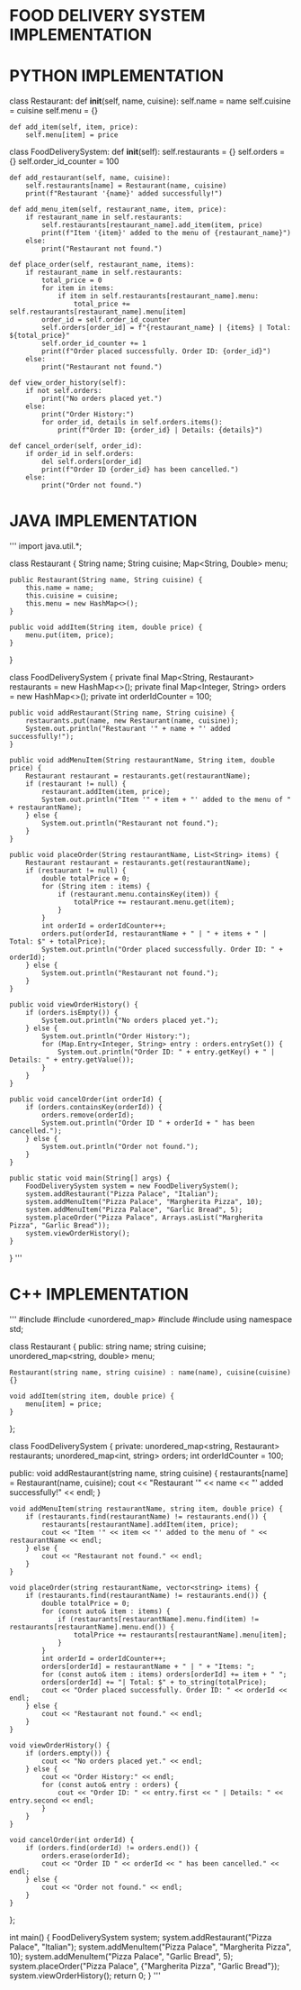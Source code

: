 # FOOD DELIVERY SYSTEM IMPLEMENTATION

# PYTHON IMPLEMENTATION
class Restaurant:
    def __init__(self, name, cuisine):
        self.name = name
        self.cuisine = cuisine
        self.menu = {}

    def add_item(self, item, price):
        self.menu[item] = price

class FoodDeliverySystem:
    def __init__(self):
        self.restaurants = {}
        self.orders = {}
        self.order_id_counter = 100

    def add_restaurant(self, name, cuisine):
        self.restaurants[name] = Restaurant(name, cuisine)
        print(f"Restaurant '{name}' added successfully!")

    def add_menu_item(self, restaurant_name, item, price):
        if restaurant_name in self.restaurants:
            self.restaurants[restaurant_name].add_item(item, price)
            print(f"Item '{item}' added to the menu of {restaurant_name}")
        else:
            print("Restaurant not found.")

    def place_order(self, restaurant_name, items):
        if restaurant_name in self.restaurants:
            total_price = 0
            for item in items:
                if item in self.restaurants[restaurant_name].menu:
                    total_price += self.restaurants[restaurant_name].menu[item]
            order_id = self.order_id_counter
            self.orders[order_id] = f"{restaurant_name} | {items} | Total: ${total_price}"
            self.order_id_counter += 1
            print(f"Order placed successfully. Order ID: {order_id}")
        else:
            print("Restaurant not found.")

    def view_order_history(self):
        if not self.orders:
            print("No orders placed yet.")
        else:
            print("Order History:")
            for order_id, details in self.orders.items():
                print(f"Order ID: {order_id} | Details: {details}")

    def cancel_order(self, order_id):
        if order_id in self.orders:
            del self.orders[order_id]
            print(f"Order ID {order_id} has been cancelled.")
        else:
            print("Order not found.")

# JAVA IMPLEMENTATION
'''
import java.util.*;

class Restaurant {
    String name;
    String cuisine;
    Map<String, Double> menu;

    public Restaurant(String name, String cuisine) {
        this.name = name;
        this.cuisine = cuisine;
        this.menu = new HashMap<>();
    }

    public void addItem(String item, double price) {
        menu.put(item, price);
    }
}

class FoodDeliverySystem {
    private final Map<String, Restaurant> restaurants = new HashMap<>();
    private final Map<Integer, String> orders = new HashMap<>();
    private int orderIdCounter = 100;

    public void addRestaurant(String name, String cuisine) {
        restaurants.put(name, new Restaurant(name, cuisine));
        System.out.println("Restaurant '" + name + "' added successfully!");
    }

    public void addMenuItem(String restaurantName, String item, double price) {
        Restaurant restaurant = restaurants.get(restaurantName);
        if (restaurant != null) {
            restaurant.addItem(item, price);
            System.out.println("Item '" + item + "' added to the menu of " + restaurantName);
        } else {
            System.out.println("Restaurant not found.");
        }
    }

    public void placeOrder(String restaurantName, List<String> items) {
        Restaurant restaurant = restaurants.get(restaurantName);
        if (restaurant != null) {
            double totalPrice = 0;
            for (String item : items) {
                if (restaurant.menu.containsKey(item)) {
                    totalPrice += restaurant.menu.get(item);
                }
            }
            int orderId = orderIdCounter++;
            orders.put(orderId, restaurantName + " | " + items + " | Total: $" + totalPrice);
            System.out.println("Order placed successfully. Order ID: " + orderId);
        } else {
            System.out.println("Restaurant not found.");
        }
    }

    public void viewOrderHistory() {
        if (orders.isEmpty()) {
            System.out.println("No orders placed yet.");
        } else {
            System.out.println("Order History:");
            for (Map.Entry<Integer, String> entry : orders.entrySet()) {
                System.out.println("Order ID: " + entry.getKey() + " | Details: " + entry.getValue());
            }
        }
    }

    public void cancelOrder(int orderId) {
        if (orders.containsKey(orderId)) {
            orders.remove(orderId);
            System.out.println("Order ID " + orderId + " has been cancelled.");
        } else {
            System.out.println("Order not found.");
        }
    }

    public static void main(String[] args) {
        FoodDeliverySystem system = new FoodDeliverySystem();
        system.addRestaurant("Pizza Palace", "Italian");
        system.addMenuItem("Pizza Palace", "Margherita Pizza", 10);
        system.addMenuItem("Pizza Palace", "Garlic Bread", 5);
        system.placeOrder("Pizza Palace", Arrays.asList("Margherita Pizza", "Garlic Bread"));
        system.viewOrderHistory();
    }
}
'''

# C++ IMPLEMENTATION
'''
#include <iostream>
#include <unordered_map>
#include <vector>
#include <string>
using namespace std;

class Restaurant {
public:
    string name;
    string cuisine;
    unordered_map<string, double> menu;

    Restaurant(string name, string cuisine) : name(name), cuisine(cuisine) {}

    void addItem(string item, double price) {
        menu[item] = price;
    }
};

class FoodDeliverySystem {
private:
    unordered_map<string, Restaurant> restaurants;
    unordered_map<int, string> orders;
    int orderIdCounter = 100;

public:
    void addRestaurant(string name, string cuisine) {
        restaurants[name] = Restaurant(name, cuisine);
        cout << "Restaurant '" << name << "' added successfully!" << endl;
    }

    void addMenuItem(string restaurantName, string item, double price) {
        if (restaurants.find(restaurantName) != restaurants.end()) {
            restaurants[restaurantName].addItem(item, price);
            cout << "Item '" << item << "' added to the menu of " << restaurantName << endl;
        } else {
            cout << "Restaurant not found." << endl;
        }
    }

    void placeOrder(string restaurantName, vector<string> items) {
        if (restaurants.find(restaurantName) != restaurants.end()) {
            double totalPrice = 0;
            for (const auto& item : items) {
                if (restaurants[restaurantName].menu.find(item) != restaurants[restaurantName].menu.end()) {
                    totalPrice += restaurants[restaurantName].menu[item];
                }
            }
            int orderId = orderIdCounter++;
            orders[orderId] = restaurantName + " | " + "Items: ";
            for (const auto& item : items) orders[orderId] += item + " ";
            orders[orderId] += "| Total: $" + to_string(totalPrice);
            cout << "Order placed successfully. Order ID: " << orderId << endl;
        } else {
            cout << "Restaurant not found." << endl;
        }
    }

    void viewOrderHistory() {
        if (orders.empty()) {
            cout << "No orders placed yet." << endl;
        } else {
            cout << "Order History:" << endl;
            for (const auto& entry : orders) {
                cout << "Order ID: " << entry.first << " | Details: " << entry.second << endl;
            }
        }
    }

    void cancelOrder(int orderId) {
        if (orders.find(orderId) != orders.end()) {
            orders.erase(orderId);
            cout << "Order ID " << orderId << " has been cancelled." << endl;
        } else {
            cout << "Order not found." << endl;
        }
    }
};

int main() {
    FoodDeliverySystem system;
    system.addRestaurant("Pizza Palace", "Italian");
    system.addMenuItem("Pizza Palace", "Margherita Pizza", 10);
    system.addMenuItem("Pizza Palace", "Garlic Bread", 5);
    system.placeOrder("Pizza Palace", {"Margherita Pizza", "Garlic Bread"});
    system.viewOrderHistory();
    return 0;
}
'''


